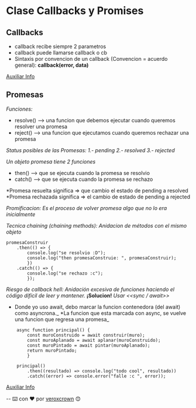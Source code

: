 # Clase Callbacks y Promises

## Callbacks

* callback recibe siempre 2 parametros
* callback puede llamarse callback o cb
* Sintaxis por convencion de un callback (Convencion = acuerdo general): **callback(error, data)**

[Auxiliar Info](https://anexsoft.com/javascript-que-son-como-usar-y-ejemplos-del-uso-de-callbacks)

## Promesas

_Funciones:_
* resolve() --> una funcion que debemos ejecutar cuando queremos resolver una promesa
* reject() --> una funcion que ejecutamos cuando queremos rechazar una promesa

_Status posibles de las Promesas:_
_1.- pending_
_2.- resolved_
_3.- rejected_

_Un objeto promesa tiene 2 funciones_
* then()  --> que se ejecuta cuando la promesa se resolvio
* catch() --> que se ejecuta cuando la promesa se rechazo

*Promesa resuelta significa  => que cambio el estado de pending a resolved
*Promesa rechazada significa => el cambio de estado de pending a rejected

_Promificacion:_
_Es el proceso de volver promesa algo que no lo era inicialmente_

_Tecnica chaining (chaining methods): Anidacion de métodos con el mismo objeto_
```
promesaConstruir
    .then(() => {
        console.log("se resolvio :D");
        console.log("then promesaConstruie: ", promesaConstruir);
        })
    .catch(() => {
        console.log("se rechazo :c");
        });
```
_Riesgo de callback hell: Anidación excesiva de funciones haciendo el código difícil de leer y mantener._
**¡Solucion!** 
_Usar <<sync / await>>_
* Donde yo uso await, debo marcar la funcion contenedora (del await) como asyncrona._
*La funcion que esta marcada con async, se vuelve una funcion que regresa una promesa_
```
    async function principal() {
        const muroConstruido = await construir(muro);
        const muroAplanado = await aplanar(muroConstruido);
        const muroPintado = await pintar(muroAplanado);
        return muroPintado;
        }

    principal()
        .then((resultado) => console.log("todo cool", resultado))
        .catch((error) => console.error("falle :c ", error));
```
  [Auxiliar Info](https://platzi.com/blog/que-es-y-como-funcionan-las-promesas-en-javascript/)

--
⌨️ con ❤️ por [veroxcrown](https://github.com/veroxcrown) 😊
